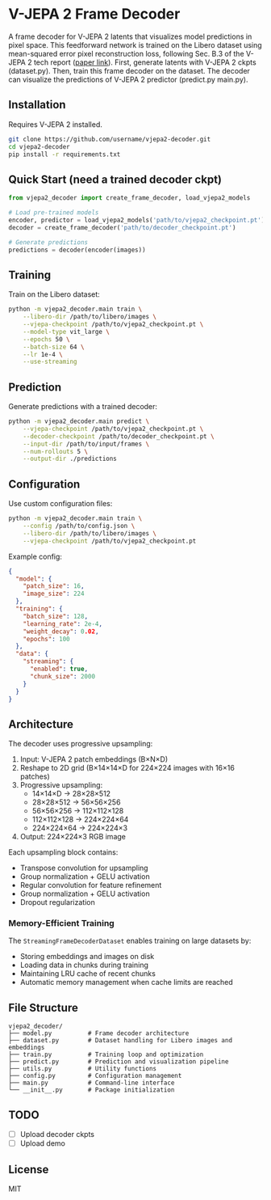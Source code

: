 # V-JEPA 2 Frame Decoder

A frame decoder for V-JEPA 2 latents that visualizes model predictions in pixel space. This feedforward network is trained on the Libero dataset using mean-squared error pixel reconstruction loss, following Sec. B.3 of the V-JEPA 2 tech report ([paper link](https://arxiv.org/abs/2506.09985)). First, generate latents with V-JEPA 2 ckpts (dataset.py). Then, train this frame decoder on the dataset. The decoder can visualize the predictions of V-JEPA 2 predictor (predict.py main.py).

## Installation

Requires V-JEPA 2 installed. 

```bash
git clone https://github.com/username/vjepa2-decoder.git
cd vjepa2-decoder
pip install -r requirements.txt
```

## Quick Start (need a trained decoder ckpt)

```python
from vjepa2_decoder import create_frame_decoder, load_vjepa2_models

# Load pre-trained models
encoder, predictor = load_vjepa2_models('path/to/vjepa2_checkpoint.pt')
decoder = create_frame_decoder('path/to/decoder_checkpoint.pt')

# Generate predictions
predictions = decoder(encoder(images))
```

## Training

Train on the Libero dataset:

```bash
python -m vjepa2_decoder.main train \
    --libero-dir /path/to/libero/images \
    --vjepa-checkpoint /path/to/vjepa2_checkpoint.pt \
    --model-type vit_large \
    --epochs 50 \
    --batch-size 64 \
    --lr 1e-4 \
    --use-streaming
```

## Prediction

Generate predictions with a trained decoder:

```bash
python -m vjepa2_decoder.main predict \
    --vjepa-checkpoint /path/to/vjepa2_checkpoint.pt \
    --decoder-checkpoint /path/to/decoder_checkpoint.pt \
    --input-dir /path/to/input/frames \
    --num-rollouts 5 \
    --output-dir ./predictions
```

## Configuration

Use custom configuration files:

```bash
python -m vjepa2_decoder.main train \
    --config /path/to/config.json \
    --libero-dir /path/to/libero/images \
    --vjepa-checkpoint /path/to/vjepa2_checkpoint.pt
```

Example config:

```json
{
  "model": {
    "patch_size": 16,
    "image_size": 224
  },
  "training": {
    "batch_size": 128,
    "learning_rate": 2e-4,
    "weight_decay": 0.02,
    "epochs": 100
  },
  "data": {
    "streaming": {
      "enabled": true,
      "chunk_size": 2000
    }
  }
}
```

## Architecture

The decoder uses progressive upsampling:

1. Input: V-JEPA 2 patch embeddings (B×N×D)
2. Reshape to 2D grid (B×14×14×D for 224×224 images with 16×16 patches)
3. Progressive upsampling:
   - 14×14×D → 28×28×512
   - 28×28×512 → 56×56×256
   - 56×56×256 → 112×112×128
   - 112×112×128 → 224×224×64
   - 224×224×64 → 224×224×3
4. Output: 224×224×3 RGB image

Each upsampling block contains:
- Transpose convolution for upsampling
- Group normalization + GELU activation
- Regular convolution for feature refinement
- Group normalization + GELU activation
- Dropout regularization

### Memory-Efficient Training

The `StreamingFrameDecoderDataset` enables training on large datasets by:

- Storing embeddings and images on disk
- Loading data in chunks during training
- Maintaining LRU cache of recent chunks
- Automatic memory management when cache limits are reached

## File Structure

```
vjepa2_decoder/
├── model.py          # Frame decoder architecture
├── dataset.py        # Dataset handling for Libero images and embeddings
├── train.py          # Training loop and optimization
├── predict.py        # Prediction and visualization pipeline
├── utils.py          # Utility functions
├── config.py         # Configuration management
├── main.py           # Command-line interface
└── __init__.py       # Package initialization
```

## TODO

- [ ] Upload decoder ckpts
- [ ] Upload demo

## License

MIT
